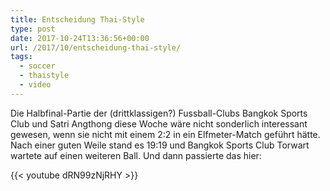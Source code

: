 ```yaml
---
title: Entscheidung Thai-Style
type: post
date: 2017-10-24T13:36:56+00:00
url: /2017/10/entscheidung-thai-style/
tags:
  - soccer
  - thaistyle
  - video
---
```


Die Halbfinal-Partie der (drittklassigen?) Fussball-Clubs Bangkok Sports Club und Satri Angthong diese Woche wäre nicht sonderlich interessant gewesen, wenn sie nicht mit einem 2:2 in ein Elfmeter-Match geführt hätte. Nach einer guten Weile stand es 19:19 und Bangkok Sports Club Torwart wartete auf einen weiteren Ball. Und dann passierte das hier:

{{< youtube dRN99zNjRHY >}}
